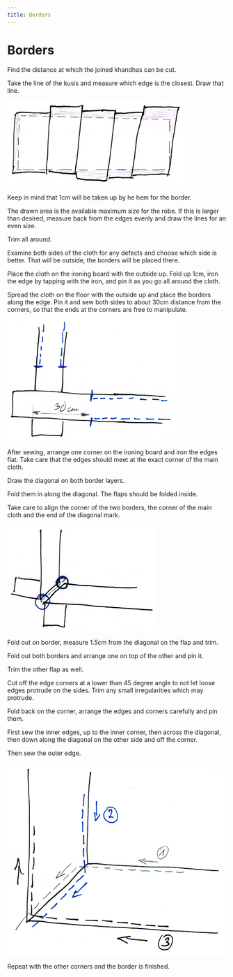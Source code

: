 ```yaml
---
title: Borders
---
```


# Borders

Find the distance at which the joined khandhas can be cut.

Take the line of the kusis and measure which edge is the closest. Draw that
line.

![trim area](../img/borders/figures/trim-area.jpg)

Keep in mind that 1cm will be taken up by he hem for the border.

The drawn area is the available maximum size for the robe. If this is larger
than desired, measure back from the edges evenly and draw the lines for an even
size.

Trim all around.

Examine both sides of the cloth for any defects and choose which side is better.
That will be outside, the borders will be placed there.

Place the cloth on the ironing board with the outside up. Fold up 1cm, iron the
edge by tapping with the iron, and pin it as you go all around the cloth.

Spread the cloth on the floor with the outside up and place the borders along
the edge. Pin it and sew both sides to about 30cm distance from the corners, so
that the ends at the corners are free to manipulate.

![sew sides](../img/borders/figures/sew-sides.jpg)

After sewing, arrange one corner on the ironing board and iron the edges flat.
Take care that the edges should meet at the exact corner of the main cloth.

Draw the diagonal on both border layers.

Fold them in along the diagonal. The flaps should be folded inside.

Take care to align the corner of the two borders, the corner of the main cloth
and the end of the diagonal mark.

![align the diagonal](../img/borders/figures/align-the-diagonal.jpg)

Fold out on border, measure 1.5cm from the diagonal on the flap and trim.

Fold out both borders and arrange one on top of the other and pin it.

Trim the other flap as well.

Cut off the edge corners at a lower than 45 degree angle to not let loose edges
protrude on the sides. Trim any small irregularities which may protrude.

Fold back on the corner, arrange the edges and corners carefully and pin them.

First sew the inner edges, up to the inner corner, then across the diagonal, then
down along the diagonal on the other side and off the corner.

Then sew the outer edge.

![corner sewing sequence](../img/borders/figures/corner-sewing-sequence.jpg)

Repeat with the other corners and the border is finished.

